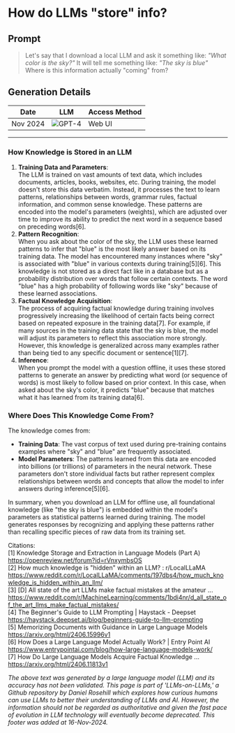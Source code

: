 # How do LLMs "store" info?

## Prompt

> Let's say that I download a local LLM and ask it something like: *"What color is the sky?"* It will tell me something like: *"The sky is blue"* Where is this information actually "coming" from?

## Generation Details

| Date       | LLM        | Access Method |
|------------|------------|---------------|
| Nov 2024 | ![GPT-4](https://img.shields.io/badge/GPT--4-412991?style=for-the-badge&logo=openai&logoColor=white) |  Web UI |

---

### How Knowledge is Stored in an LLM

1. **Training Data and Parameters**:\
   The LLM is trained on vast amounts of text data, which includes documents, articles, books, websites, etc. During training, the model doesn't store this data verbatim. Instead, it processes the text to learn patterns, relationships between words, grammar rules, factual information, and common sense knowledge. These patterns are encoded into the model's parameters (weights), which are adjusted over time to improve its ability to predict the next word in a sequence based on preceding words\[6].
2. **Pattern Recognition**:\
   When you ask about the color of the sky, the LLM uses these learned patterns to infer that "blue" is the most likely answer based on its training data. The model has encountered many instances where "sky" is associated with "blue" in various contexts during training\[5]\[6]. This knowledge is not stored as a direct fact like in a database but as a probability distribution over words that follow certain contexts. The word "blue" has a high probability of following words like "sky" because of these learned associations.
3. **Factual Knowledge Acquisition**:\
   The process of acquiring factual knowledge during training involves progressively increasing the likelihood of certain facts being correct based on repeated exposure in the training data\[7]. For example, if many sources in the training data state that the sky is blue, the model will adjust its parameters to reflect this association more strongly. However, this knowledge is generalized across many examples rather than being tied to any specific document or sentence\[1]\[7].
4. **Inference**:\
   When you prompt the model with a question offline, it uses these stored patterns to generate an answer by predicting what word (or sequence of words) is most likely to follow based on prior context. In this case, when asked about the sky's color, it predicts "blue" because that matches what it has learned from its training data\[6].

### Where Does This Knowledge Come From?

The knowledge comes from:

- **Training Data**: The vast corpus of text used during pre-training contains examples where "sky" and "blue" are frequently associated.
- **Model Parameters**: The patterns learned from this data are encoded into billions (or trillions) of parameters in the neural network. These parameters don't store individual facts but rather represent complex relationships between words and concepts that allow the model to infer answers during inference\[5]\[6].

In summary, when you download an LLM for offline use, all foundational knowledge (like "the sky is blue") is embedded within the model's parameters as statistical patterns learned during training. The model generates responses by recognizing and applying these patterns rather than recalling specific pieces of raw data from its training set.

Citations:\
\[1] Knowledge Storage and Extraction in Language Models (Part A) <https://openreview.net/forum?id=rVnxymbsOS>\
\[2] How much knowledge is "hidden" within an LLM? : r/LocalLLaMA <https://www.reddit.com/r/LocalLLaMA/comments/197dbs4/how_much_knowledge_is_hidden_within_an_llm/>\
\[3] \[D] All state of the art LLMs make factual mistakes at the amateur ... <https://www.reddit.com/r/MachineLearning/comments/1bdi4nr/d_all_state_of_the_art_llms_make_factual_mistakes/>\
\[4] The Beginner's Guide to LLM Prompting | Haystack - Deepset <https://haystack.deepset.ai/blog/beginners-guide-to-llm-prompting>\
\[5] Memorizing Documents with Guidance in Large Language Models <https://arxiv.org/html/2406.15996v1>\
\[6] How Does a Large Language Model Actually Work? | Entry Point AI <https://www.entrypointai.com/blog/how-large-language-models-work/>\
\[7] How Do Large Language Models Acquire Factual Knowledge ... <https://arxiv.org/html/2406.11813v1>

*The above text was generated by a large language model (LLM) and its accuracy has not been validated. This page is part of 'LLMs-on-LLMs,' a Github repository by Daniel Rosehill which explores how curious humans can use LLMs to better their understanding of LLMs and AI. However, the information should not be regarded as authoritative and given the fast pace of evolution in LLM technology will eventually become deprecated. This footer was added at 16-Nov-2024.*


